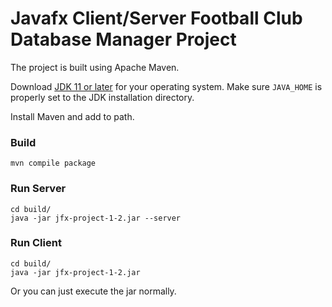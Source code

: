 
# Javafx Client/Server Football Club Database Manager Project

The project is built using Apache Maven.

Download [JDK 11 or later](http://jdk.java.net/) for your operating system.
Make sure `JAVA_HOME` is properly set to the JDK installation directory. 

Install Maven and add to path.


### Build

    mvn compile package

### Run Server

    cd build/
    java -jar jfx-project-1-2.jar --server
    
### Run Client
    cd build/
    java -jar jfx-project-1-2.jar
    
Or you can just execute the jar normally.
